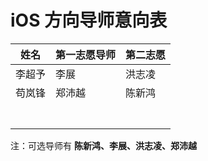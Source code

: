 # iOS 方向导师意向表

| 姓名   | 第一志愿导师 | 第二志愿 |
| ---- | ------ | ---- |
|李超予 |李展     |洪志凌 |
|苟岚锋 |郑沛越   |陈新鸿  |
|      |        |      |
|      |        |      |
|      |        |      |
|      |        |      |
|      |        |      |
|      |        |      |
|      |        |      |

注：可选导师有 **陈新鸿、李展、洪志凌、郑沛越**
